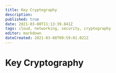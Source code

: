 ```yaml
---
title: Key Cryptography
description: 
published: true
date: 2021-03-08T11:13:39.841Z
tags: cloud, networking, security, cryptography
editor: markdown
dateCreated: 2021-03-08T09:59:01.021Z
---
```


# Key Cryptography
